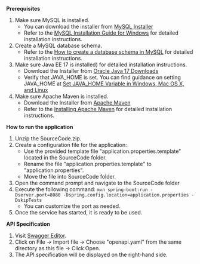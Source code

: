 **Prerequisites**

1. Make sure MySQL is installed.
   - You can download the installer from [MySQL Installer](https://dev.mysql.com/downloads/installer/)
   - Refer to the [MySQL Installation Guide for Windows](https://dev.mysql.com/doc/mysql-installation-excerpt/5.7/en/mysql-installer.html) for detailed installation instructions.
2. Create a MySQL database schema.
   - Refer to the [How to create a database schema in MySQL](https://www.theserverside.com/blog/Coffee-Talk-Java-News-Stories-and-Opinions/How-to-create-a-database-schema-with-the-MySQL-Workbench) for detailed installation instructions.
3. Make sure Java EE 17 is installed) for detailed installation instructions.
   - Download the Installer from [Oracle Java 17 Downloads](https://www.oracle.com/java/technologies/downloads/#java17)
   - Verify that JAVA_HOME is set. You can find guidance on setting JAVA_HOME at [Set JAVA_HOME Variable in Windows, Mac OS X, and Linux](https://www.baeldung.com/java-home-on-windows-mac-os-x-linux)
4. Make sure Apache Maven is installed.
   - Download the Installer from [Apache Maven](https://maven.apache.org/download.cgi)
   - Refer to the [Installing Apache Maven](https://maven.apache.org/install.html) for detailed installation instructions.

**How to run the application**

1. Unzip the SourceCode.zip.
2. Create a configuration file for the application:
   - Use the provided template file "application.properties.template" located in the SourceCode folder.
   - Rename the file "application.properties.template" to "application.properties".
   - Move the file into SourceCode folder.
3. Open the command prompt and navigate to the SourceCode folder
4. Execute the following command: `mvn spring-boot:run -Dserver.port=8080 -Dspring.config.location=application.properties -DskipTests`
   - You can customize the port as needed.
5. Once the service has started, it is ready to be used.

**API Specification**

1. Visit [Swagger Editor](https://editor.swagger.io).
2. Click on File -> Import file -> Choose "openapi.yaml" from the same directory as this file -> Click Open.
3. The API specification will be displayed on the right-hand side.
